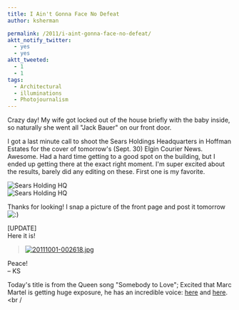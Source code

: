 ```yaml
---
title: I Ain't Gonna Face No Defeat
author: ksherman

permalink: /2011/i-aint-gonna-face-no-defeat/
aktt_notify_twitter:
  - yes
  - yes
aktt_tweeted:
  - 1
  - 1
tags:
  - Architectural
  - illuminations
  - Photojournalism
---
```


Crazy day! My wife got locked out of the house briefly with the baby inside, so naturally she went all "Jack Bauer" on our front door.

I got a last minute call to shoot the Sears Holdings Headquarters in Hoffman Estates for the cover of tomorrow's (Sept. 30) Elgin Courier News. Awesome. Had a hard time getting to a good spot on the building, but I ended up getting there at the exact right moment. I'm super excited about the results, barely did any editing on these. First one is my favorite.

![Sears Holding HQ][1]\
![Sears Holding HQ][2]

Thanks for looking! I snap a picture of the front page and post it tomorrow <img src="http://kshermphoto.com/wp-includes/images/smilies/icon_smile.gif" alt=":)" class="wp-smiley" />

[UPDATE]\
Here it is!

> [<img src="https://s3-us-west-2.amazonaws.com/assets.kshermphoto.com/wp-content/uploads/2011/09/20111001-002618.jpg" alt="20111001-002618.jpg" class="alignnone size-full" />][3]

Peace!\
– KS

Today's title is from the Queen song "Somebody to Love"; Excited that Marc Martel is getting huge exposure, he has an incredible voice: [here][4] and [here][5].\
<br /

[1]: https://s3-us-west-2.amazonaws.com/assets.kshermphoto.com/2011PostsImages/September/SearsEDA-ECN-0930-WEB-2.jpg
[2]: https://s3-us-west-2.amazonaws.com/assets.kshermphoto.com/2011PostsImages/September/SearsEDA-ECN-0930-WEB-1.jpg
[3]: https://s3-us-west-2.amazonaws.com/assets.kshermphoto.com/wp-content/uploads/2011/09/20111001-002618.jpg
[4]: http://www.youtube.com/watch?v=dREKkAk628I
[5]: http://www.youtube.com/watch?v=wGcDpnxtqsc

